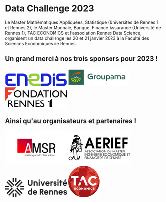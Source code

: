 # Data Challenge 2023

Le Master Mathématiques Appliquées, Statistique (Universités de Rennes 1 et Rennes 2), le Master Monnaie, Banque, Finance Assurance (Université de Rennes 1), TAC ECONOMICS et l‘association Rennes Data Science, organisent un data challenge les 20 et 21 janvier 2023 à la Faculté des Sciences Economiques de Rennes.

## Un grand merci à nos trois sponsors pour 2023 !
<img src="img/logo_enedis.png" width="200"><img src="img/Groupama_FB_RVB.jpg" width="200"><img src="img/logo-Fondation-Rennes1-couleur-nobaseline.png" width="200">

## Ainsi qu'au organisateurs et partenaires !
<img src="img/logo_amsr.jpg" width="200">
<img src="img/logo_aerief.jpg" width="200">
<img src="img/UNIRENNES_LOGOnoir_0.png" width="200">
<img src="img/taceconomics-100px-white.png" width="100">
